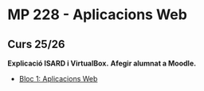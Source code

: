 # MP 228 - Aplicacions Web

## Curs 25/26

**Explicació ISARD i VirtualBox.**
**Afegir alumnat a Moodle.**

- [Bloc 1: Aplicacions Web](bloc1/readme.md)



